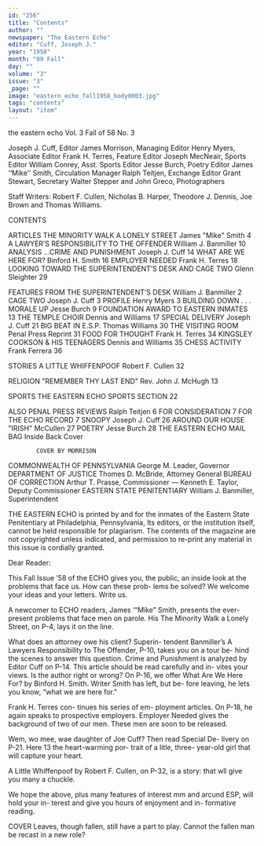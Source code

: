 ```yaml
---
id: "256"
title: "Contents"
author: ""
newspaper: "The Eastern Echo"
editor: "Cuff, Joseph J."
year: "1958"
month: "09 Fall"
day: ""
volume: "3"
issue: "3"
_page: ""
image: "eastern_echo_fall1958_body0003.jpg"
tags: "contents"
layout: "item"
---
```

the eastern echo
Vol. 3   Fall of 58   No. 3

Joseph J. Cuff, Editor
James Morrison, Managing Editor 
Henry Myers, Associate Editor
Frank H. Terres, Feature Editor
Joseph MecNeair, Sports Editor 
William Conrey, Asst. Sports Editor
Jesse Burch, Poetry Editor
James ‘‘Mike’’ Smith, Circulation Manager 
Ralph Teitjen, Exchange Editor
Grant Stewart, Secretary
Walter Stepper and John Greco, Photographers

Staff Writers: Robert F. Cullen, Nicholas B. Harper, Theodore J. Dennis, Joe Brown and
Thomas Williams.

CONTENTS

ARTICLES    THE MINORITY WALK A
               LONELY STREET                  James "Mike" Smith   4
            A LAWYER’S RESPONSIBILITY TO
               THE OFFENDER                 William J. Banmiller  10
            ANALYSIS ...CRIME AND PUNISHMENT      Joseph J. Cuff  14
            WHAT ARE WE HERE FOR?               Binford H. Smith  16
            EMPLOYER NEEDED                      Frank H. Terres  18
            LOOKING TOWARD THE SUPERINTENDENT’S
               DESK AND CAGE TWO                 Glenn Sleighter  29
  
FEATURES    FROM THE SUPERINTENDENT’S DESK  William J. Banmiller   2
            CAGE TWO                              Joseph J. Cuff   3
            PROFILE                                  Henry Myers   3
            BUILDING DOWN . . . MORALE UP            Jesse Burch   9
            FOUNDATION AWARD TO EASTERN INMATES                   13
            THE TEMPLE CHOIR                 Dennis and Williams  17
            SPECIAL DELIVERY                      Joseph J. Cuff  21
            BIG BEAT IN E.S.P.                   Thomas Williams  30
            THE VISITING ROOM                Penal Press Reprint  31
            FOOD FOR THOUGHT                     Frank H. Terres  34
            KINGSLEY COOKSON & HIS TEENAGERS Dennis and Williams  35
            CHESS ACTIVITY Frank Ferrera 36

STORIES     A LITTLE WHIFFENPOOF                Robert F. Cullen  32

RELIGION   "REMEMBER THY LAST END"           Rev. John J. McHugh  13

SPORTS      THE EASTERN ECHO SPORTS SECTION                       22

ALSO        PENAL PRESS REVIEWS                    Ralph Teitjen   6
            FOR CONSIDERATION                                      7
            FOR THE ECHO RECORD                                    7
            SNOOPY                                Joseph J. Cuff  26
            AROUND OUR HOUSE                    "IRISH" McCullen  27
            POETRY                                   Jesse Burch  28
            THE EASTERN ECHO MAIL BAG              Inside Back Cover

            COVER BY MORRISON

COMMONWEALTH OF PENNSYLVANIA
George M. Leader, Governor 
DEPARTMENT OF JUSTICE
Thomes D. McBride, Attorney General
BUREAU OF CORRECTION
Arthur T. Prasse, Commissioner — Kenneth E. Taylor, Deputy Commissioner
EASTERN STATE PENITENTIARY
William J. Banmiller, Superintendent

THE EASTERN ECHO is printed by and for the inmates of the Eastern State Penitentiary
at Philadelphia, Pennsylvania, Its editors, or the institution itself, cannot be held responsible
for plagiarism. The contents of the magazine are not copyrighted unless indicated, and permission
to re-print any material in this issue is cordially granted.

Dear Reader:

This Fall Issue ’58 of
the ECHO gives you, the
public, an inside look at
the problems that face
us. How can these prob-
lems be solved? We
welcome your ideas and
your letters. Write us.

A newcomer to ECHO
readers, James ‘“Mike”
Smith, presents the ever-
present problems that
face men on parole. His
The Minority Walk a
Lonely Street, on P-4,
lays it on the line.

What does an attorney
owe his client? Superin-
tendent Banmiller’s A
Lawyers Responsibility
to The Offender, P-10,
takes you on a tour be-
hind the scenes to answer
this question. Crime and
Punishment is analyzed
by Editor Cuff on P-14.
This article should be
read carefully and in-
vites your views. Is the
author right or wrong?
On P-16, we offer What
Are We Here For? by
Binford H. Smith. Writer
Smith has left, but be-
fore leaving, he lets you
know, “what we are here
for."

Frank H. Terres con-
tinues his series of em-
ployment articles. On
P-18, he again speaks
to prospective employers.
Employer Needed gives
the background of two
of our men. These men
are soon to be released.

Wem, wo mee, wae
daughter of Joe Cuff?
Then read Special De-
livery on P-21. Here 13
the heart-warming por-
trait of a litle, three-
year-old girl that will
capture your heart.

A Little Whiffenpoof
by Robert F. Cullen, on
P-32, is a story: that wll
give you many a chuckle.

We hope the above,
plus many features of
interest mm and arcund
ESP, will hold your in-
terest and give you hours
of enjoyment and  in-
formative reading.

COVER
Leaves, though fallen,
still have a part to play.
Cannot the fallen man
be recast in a new role?
